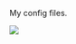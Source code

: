 My config files.

<img src="https://cloud.githubusercontent.com/assets/9126138/13346777/fc25da42-dc25-11e5-8b44-5a4a38a055ee.png">
